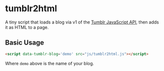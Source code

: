 tumblr2html
===========

A tiny script that loads a blog via v1 of the
[Tumblr JavaScript API](https://www.tumblr.com/docs/en/api/v1), then adds it
as HTML to a page.

Basic Usage
-----------

```html
<script data-tumblr-blog='demo' src="js/tumblr2html.js"></script>
```

Where `demo` above is the name of your blog.


